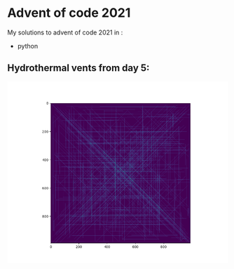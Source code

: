 # Advent of code 2021

My solutions to advent of code 2021 in :

* python

## Hydrothermal vents from day 5:
![Hydrothermal vents](./img/vents.png)